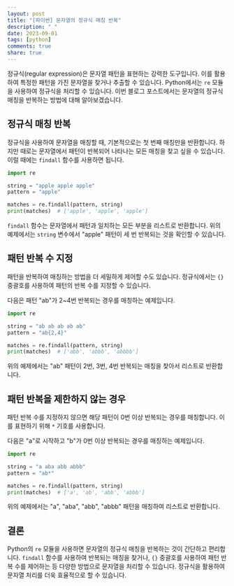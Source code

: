 ```yaml
---
layout: post
title: "[파이썬] 문자열의 정규식 매칭 반복"
description: " "
date: 2023-09-01
tags: [python]
comments: true
share: true
---
```


정규식(regular expression)은 문자열 패턴을 표현하는 강력한 도구입니다. 이를 활용하여 특정한 패턴을 가진 문자열을 찾거나 추출할 수 있습니다. Python에서는 `re` 모듈을 사용하여 정규식을 처리할 수 있습니다. 이번 블로그 포스트에서는 문자열의 정규식 매칭을 반복하는 방법에 대해 알아보겠습니다.

## 정규식 매칭 반복

정규식을 사용하여 문자열을 매칭할 때, 기본적으로는 첫 번째 매칭만을 반환합니다. 하지만 때로는 문자열에서 패턴이 반복되어 나타나는 모든 매칭을 찾고 싶을 수 있습니다. 이럴 때에는 `findall` 함수를 사용하면 됩니다.

```python
import re

string = "apple apple apple"
pattern = "apple"

matches = re.findall(pattern, string)
print(matches)  # ['apple', 'apple', 'apple']
```

`findall` 함수는 문자열에서 패턴과 일치하는 모든 부분을 리스트로 반환합니다. 위의 예제에서는 `string` 변수에서 "apple" 패턴이 세 번 반복되는 것을 확인할 수 있습니다.

## 패턴 반복 수 지정

패턴을 반복하여 매칭하는 방법을 더 세밀하게 제어할 수도 있습니다. 정규식에서는 `{}` 중괄호를 사용하여 패턴의 반복 수를 지정할 수 있습니다. 

다음은 패턴 "ab"가 2~4번 반복되는 경우를 매칭하는 예제입니다.

```python
import re

string = "ab ab ab ab ab"
pattern = "ab{2,4}"

matches = re.findall(pattern, string)
print(matches)  # ['abb', 'abbb', 'abbbb']
```

위의 예제에서는 "ab" 패턴이 2번, 3번, 4번 반복되는 매칭을 찾아서 리스트로 반환합니다. 

## 패턴 반복을 제한하지 않는 경우

패턴 반복 수를 지정하지 않으면 해당 패턴이 0번 이상 반복되는 경우를 매칭합니다. 이를 표현하기 위해 `*` 기호를 사용합니다. 

다음은 "a"로 시작하고 "b"가 0번 이상 반복되는 경우를 매칭하는 예제입니다.

```python
import re

string = "a aba abb abbb"
pattern = "ab*"

matches = re.findall(pattern, string)
print(matches)  # ['a', 'ab', 'abb', 'abbb']
```

위의 예제에서는 "a", "aba", "abb", "abbb" 패턴을 매칭하여 리스트로 반환합니다.

## 결론

Python의 `re` 모듈을 사용하면 문자열의 정규식 매칭을 반복하는 것이 간단하고 편리합니다. `findall` 함수를 사용하여 반복되는 매칭을 찾거나, `{}` 중괄호를 사용하여 패턴 반복 수를 제어하는 등 다양한 방법으로 문자열을 처리할 수 있습니다. 정규식을 활용하여 문자열 처리를 더욱 효율적으로 할 수 있습니다.